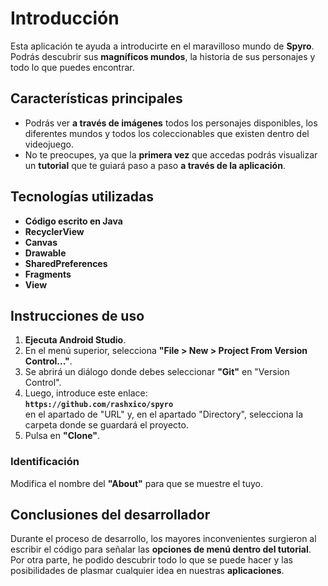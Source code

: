 # Introducción  
Esta aplicación te ayuda a introducirte en el maravilloso mundo de **Spyro**.  
Podrás descubrir sus **magníficos mundos**, la historia de sus personajes y todo lo que puedes encontrar.  

## Características principales  
- Podrás ver **a través de imágenes** todos los personajes disponibles, los diferentes mundos y todos los coleccionables que existen dentro del videojuego.  
- No te preocupes, ya que la **primera vez** que accedas podrás visualizar un **tutorial** que te guiará paso a paso **a través de la aplicación**.  

## Tecnologías utilizadas  
- **Código escrito en Java**  
- **RecyclerView**  
- **Canvas**  
- **Drawable**  
- **SharedPreferences**  
- **Fragments**  
- **View**  

## Instrucciones de uso  
1. **Ejecuta Android Studio**.  
2. En el menú superior, selecciona **"File > New > Project From Version Control..."**.  
3. Se abrirá un diálogo donde debes seleccionar **"Git"** en "Version Control".  
4. Luego, introduce este enlace:  
   **`https://github.com/rashxico/spyro`**  
   en el apartado de "URL" y, en el apartado "Directory", selecciona la carpeta donde se guardará el proyecto.  
5. Pulsa en **"Clone"**.  

### Identificación  
Modifica el nombre del **"About"** para que se muestre el tuyo.  

## Conclusiones del desarrollador  
Durante el proceso de desarrollo, los mayores inconvenientes surgieron al escribir el código para señalar las **opciones de menú dentro del tutorial**.  
Por otra parte, he podido descubrir todo lo que se puede hacer y las posibilidades de plasmar cualquier idea en nuestras **aplicaciones**.  
